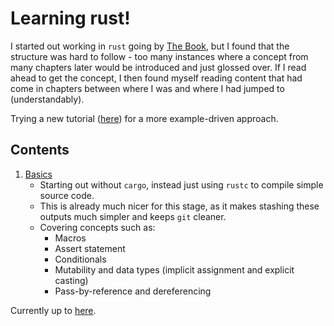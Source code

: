 # Learning rust!

I started out working in `rust` going by [The Book](https://doc.rust-lang.org/book/), but I found that the structure was hard to follow - too many instances where a concept from many chapters later would be introduced and just glossed over. If I read ahead to get the concept, I then found myself reading content that had come in chapters between where I was and where I had jumped to (understandably).

Trying a new tutorial ([here](https://stevedonovan.github.io/rust-gentle-intro/)) for a more example-driven approach.

## Contents

1. [Basics](https://stevedonovan.github.io/rust-gentle-intro/1-basics.html)
   * Starting out without `cargo`, instead just using `rustc` to compile simple source code.
   * This is already much nicer for this stage, as it makes stashing these outputs much simpler and keeps `git` cleaner.
   * Covering concepts such as:
     * Macros
     * Assert statement
     * Conditionals
     * Mutability and data types (implicit assignment and explicit casting)
     * Pass-by-reference and dereferencing

Currently up to [here](https://stevedonovan.github.io/rust-gentle-intro/1-basics.html#learning-where-to-find-the-ropes).
